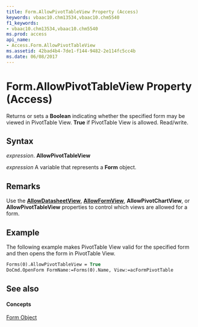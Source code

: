 ```yaml
---
title: Form.AllowPivotTableView Property (Access)
keywords: vbaac10.chm13534,vbaac10.chm5540
f1_keywords:
- vbaac10.chm13534,vbaac10.chm5540
ms.prod: access
api_name:
- Access.Form.AllowPivotTableView
ms.assetid: 42bad4b4-7de1-f144-9482-2e114fc5cc4b
ms.date: 06/08/2017
---
```



# Form.AllowPivotTableView Property (Access)

Returns or sets a **Boolean** indicating whether the specified form may be viewed in PivotTable View. **True** if PivotTable View is allowed. Read/write.


## Syntax

 _expression_. **AllowPivotTableView**

 _expression_ A variable that represents a **Form** object.


## Remarks

Use the **[AllowDatasheetView](form-allowdatasheetview-property-access.md)**, **[AllowFormView](form-allowformview-property-access.md)**, **AllowPivotChartView**, or **AllowPivotTableView** properties to control which views are allowed for a form.


## Example

The following example makes PivotTable View valid for the specified form and then opens the form in PivotTable View.


```vb
Forms(0).AllowPivotTableView = True 
DoCmd.OpenForm FormName:=Forms(0).Name, View:=acFormPivotTable 

```


## See also


#### Concepts


[Form Object](form-object-access.md)


